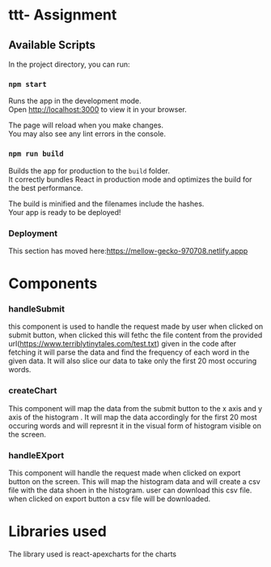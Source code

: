 # ttt- Assignment

## Available Scripts

In the project directory, you can run:

### `npm start`

Runs the app in the development mode.\
Open [http://localhost:3000](http://localhost:3000) to view it in your browser.

The page will reload when you make changes.\
You may also see any lint errors in the console.

### `npm run build`

Builds the app for production to the `build` folder.\
It correctly bundles React in production mode and optimizes the build for the best performance.

The build is minified and the filenames include the hashes.\
Your app is ready to be deployed!

### Deployment
This section has moved here:https://mellow-gecko-970708.netlify.appp

# Components 

### handleSubmit
this component is used to handle the request made by user when clicked on submit button, when clicked this will fethc the file content from the provided url(https://www.terriblytinytales.com/test.txt) given in the code
after fetching it will parse the data and find the frequency of each word in the given data. It will also slice our data to take only the first 20 most occuring words.

### createChart
This component will map the data from the submit button to the x axis and y axis of the histogram . It will map the data accordingly for the first 20 most occuring words 
and will represnt it in the visual form of histogram visible on the screen.

### handleEXport
This component will handle the request made when clicked on export button on the screen. This will map the histogram data and will create a csv file with the data shoen in the histogram.
user can download this csv file. when clicked on export button a csv file will be downloaded.

# Libraries used
The library used is react-apexcharts for the charts
